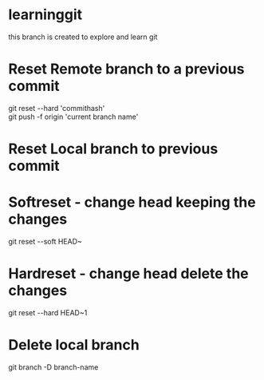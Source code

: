 # learninggit
this branch is created to explore and learn git

# Reset Remote branch to a previous commit
git reset --hard 'commithash'<br />
git push -f origin 'current branch name'

# Reset Local branch to previous commit
  # Softreset - change head keeping the changes
  git reset --soft HEAD~
  
  # Hardreset - change head delete the changes
  git reset --hard HEAD~1


# Delete local branch
git branch -D branch-name
